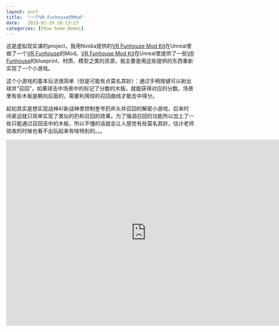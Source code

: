 ```yaml
---
layout: post
title:  "一个VR Funhouse的Mod"
date:   2019-01-29 18:13:23
categories: [Show Some Demos]
---
```


这是虚拟现实课的project，我用Nvidia提供的[VR Funhouse Mod Kit]在Unreal里做了一个[VR Funhouse]的Mod。[VR Funhouse Mod Kit]在Unreal里提供了一些[VR Funhouse]的blueprint、材质、模型之类的资源，我主要是用这些提供的东西重新实现了一个小游戏。

这个小游戏的基本玩法很简单（但是可能有点莫名其妙）：通过手柄按键可以射出球并“召回”，如果球击中场景中的标记了分数的木板，就能获得对应的分数。场景里有些木板是朝向后面的，需要利用球的召回曲线才能击中得分。

起初其实是想实现战神4/新战神里控制奎爷扔斧头并召回的解密小游戏，后来时间紧迫就只简单实现了类似的扔和召回的效果。为了强调召回的功能所以加上了一些只能通过召回击中的木板，所以不懂的话就会让人感觉有些莫名其妙，估计老师验收的时候也看不出玩起来有啥特别的。。。

[VR Funhouse]: https://store.steampowered.com/app/468700/NVIDIA_VR_Funhouse/
[VR Funhouse Mod Kit]: https://developer.nvidia.com/vr-funhouse-mod-kit

<!-- demo: <http://pv35g2uxf.bkt.clouddn.com/vr.mp4> -->
<iframe src="https://video-1300072953.cos.ap-shanghai.myqcloud.com/vr.mp4" width="750px" height="500px" frameborder="0" scrolling="no" allowfullscreen="true"></iframe>

